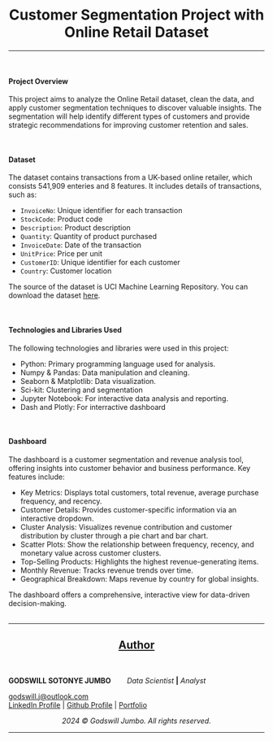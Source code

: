 # <center>Customer Segmentation Project with Online Retail Dataset</center>
<hr/>

<br/>

#### Project Overview
This project aims to analyze the Online Retail dataset, clean the data, and apply customer segmentation techniques to discover valuable insights. The segmentation will help identify different types of customers and provide strategic recommendations for improving customer retention and sales.

<br/>

#### Dataset

The dataset contains transactions from a UK-based online retailer, which consists 541,909 enteries and 8 features. It includes details of transactions, such as:
- `InvoiceNo`: Unique identifier for each transaction
- `StockCode`: Product code
- `Description`: Product description
- `Quantity`: Quantity of product purchased
- `InvoiceDate`: Date of the transaction
- `UnitPrice`: Price per unit
- `CustomerID`: Unique identifier for each customer
- `Country`: Customer location

The source of the dataset is UCI Machine Learning Repository. You can download the dataset [here](http://archive.ics.uci.edu/static/public/352/online+retail.zip).

<br/>

#### Technologies and Libraries Used

The following technologies and libraries were used in this project:

- Python: Primary programming language used for analysis.
- Numpy & Pandas: Data manipulation and cleaning.
- Seaborn & Matplotlib: Data visualization.
- Sci-kit: Clustering and segmentation
- Jupyter Notebook: For interactive data analysis and reporting.
- Dash and Plotly: For interractive dashboard

<br/>

#### Dashboard
The dashboard is a customer segmentation and revenue analysis tool, offering insights into customer behavior and business performance. Key features include:

- Key Metrics: Displays total customers, total revenue, average purchase frequency, and recency.
- Customer Details: Provides customer-specific information via an interactive dropdown.
- Cluster Analysis: Visualizes revenue contribution and customer distribution by cluster through a pie chart and bar chart.
- Scatter Plots: Show the relationship between frequency, recency, and monetary value across customer clusters.
- Top-Selling Products: Highlights the highest revenue-generating items.
- Monthly Revenue: Tracks revenue trends over time.
- Geographical Breakdown: Maps revenue by country for global insights.


The dashboard offers a comprehensive, interactive view for data-driven decision-making.
<br/>
<br/>
<hr/>

## <center><u> __Author__ </u></center>

<br/>

__GODSWILL SOTONYE JUMBO__
&nbsp;&nbsp;&nbsp;&nbsp;&nbsp;&nbsp; *Data Scientist* __|__ *Analyst*
</br>

godswill.j@outlook.com </br>
[LinkedIn Profile](https://www.linkedin.com/in/godswilljumbo) | [Github Profile](https://www.github.com/godswilljumbo) | [Portfolio](https://godswilljumbo.github.io)

*<center> 2024 &copy; Godswill Jumbo. All rights reserved. </center>*
<hr/>